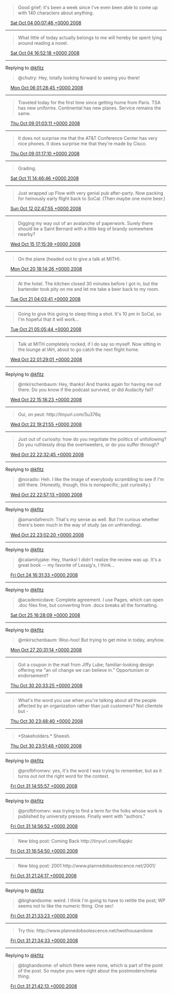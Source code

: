 > Good grief; it's been a week since I've even been able to come up with 140 characters about anything\.

<img src="../../media/tweet.ico" width="12" /> [Sat Oct 04 00:07:46 +0000 2008](https://twitter.com/kfitz/status/945615612)

----

> What little of today actually belongs to me will hereby be spent lying around reading a novel\.

<img src="../../media/tweet.ico" width="12" /> [Sat Oct 04 16:52:18 +0000 2008](https://twitter.com/kfitz/status/946284096)

----

Replying to [@kfitz](https://twitter.com/chutry/status/947697680)

> @chutry: Hey, totally looking forward to seeing you there\!

<img src="../../media/tweet.ico" width="12" /> [Mon Oct 06 01:28:45 +0000 2008](https://twitter.com/kfitz/status/947704831)

----

> Traveled today for the first time since getting home from Paris\. TSA has new uniforms\. Continental has new planes\. Service remains the same\.

<img src="../../media/tweet.ico" width="12" /> [Thu Oct 09 01:03:11 +0000 2008](https://twitter.com/kfitz/status/952092805)

----

> It does not surprise me that the AT&T Conference Center has very nice phones\. It does surprise me that they're made by Cisco\.

<img src="../../media/tweet.ico" width="12" /> [Thu Oct 09 01:17:10 +0000 2008](https://twitter.com/kfitz/status/952106762)

----

> Grading\.

<img src="../../media/tweet.ico" width="12" /> [Sat Oct 11 14:46:46 +0000 2008](https://twitter.com/kfitz/status/955490815)

----

> Just wrapped up Flow with very genial pub after\-party\.  Now packing for heinously early flight back to SoCal\.  \(Then maybe one more beer\.\)

<img src="../../media/tweet.ico" width="12" /> [Sun Oct 12 02:47:55 +0000 2008](https://twitter.com/kfitz/status/956108857)

----

> Digging my way out of an avalanche of paperwork\.  Surely there should be a Saint Bernard with a little keg of brandy somewhere nearby?

<img src="../../media/tweet.ico" width="12" /> [Wed Oct 15 17:15:39 +0000 2008](https://twitter.com/kfitz/status/960912119)

----

> On the plane \(headed out to give a talk at MITH\)\.

<img src="../../media/tweet.ico" width="12" /> [Mon Oct 20 18:14:26 +0000 2008](https://twitter.com/kfitz/status/967800601)

----

> At the hotel\.  The kitchen closed 30 minutes before I got in, but the bartender took pity on me and let me take a beer back to my room\.

<img src="../../media/tweet.ico" width="12" /> [Tue Oct 21 04:03:41 +0000 2008](https://twitter.com/kfitz/status/968467286)

----

> Going to give this going to sleep thing a shot\.  It's 10 pm in SoCal, so I'm hopeful that it will work\.\.\.

<img src="../../media/tweet.ico" width="12" /> [Tue Oct 21 05:05:44 +0000 2008](https://twitter.com/kfitz/status/968520645)

----

> Talk at MITH completely rocked, if I do say so myself\.  Now sitting in the lounge at IAH, about to go catch the next flight home\.

<img src="../../media/tweet.ico" width="12" /> [Wed Oct 22 01:29:01 +0000 2008](https://twitter.com/kfitz/status/969843915)

----

Replying to [@kfitz](https://twitter.com/mkirschenbaum/status/970509489)

> @mkirschenbaum: Hey, thanks\!  And thanks again for having me out there\.  Do you know if the podcast survived, or did Audacity fail?

<img src="../../media/tweet.ico" width="12" /> [Wed Oct 22 15:18:23 +0000 2008](https://twitter.com/kfitz/status/970614574)

----

> Oui, on peut:  http://tinyurl\.com/5u376q

<img src="../../media/tweet.ico" width="12" /> [Wed Oct 22 19:21:55 +0000 2008](https://twitter.com/kfitz/status/970948327)

----

> Just out of curiosity: how do you negotiate the politics of unfollowing?  Do you ruthlessly drop the overtweeters, or do you suffer through?

<img src="../../media/tweet.ico" width="12" /> [Wed Oct 22 22:32:45 +0000 2008](https://twitter.com/kfitz/status/971176432)

----

Replying to [@kfitz](https://twitter.com/noradio/status/971191512)

> @noradio: Heh\.  I like the image of everybody scrambling to see if I'm still there\. \(Honestly, though, this is nonspecific; just curiosity\.\)

<img src="../../media/tweet.ico" width="12" /> [Wed Oct 22 22:57:13 +0000 2008](https://twitter.com/kfitz/status/971204392)

----

Replying to [@kfitz](https://twitter.com/amandafrench/status/971199684)

> @amandafrench: That's my sense as well\.  But I'm curious whether there's been much in the way of study \(as on unfriending\)\.

<img src="../../media/tweet.ico" width="12" /> [Wed Oct 22 23:02:20 +0000 2008](https://twitter.com/kfitz/status/971210381)

----

Replying to [@kfitz](https://twitter.com/jwolman/status/973799652)

> @calamityjake:  Hey, thanks\!  I didn't realize the review was up\.  It's a great book \-\- my favorite of Lessig's, I think\.\.\.

<img src="../../media/tweet.ico" width="12" /> [Fri Oct 24 16:31:33 +0000 2008](https://twitter.com/kfitz/status/973831973)

----

Replying to [@kfitz](https://twitter.com/academicdave/status/975114873)

> @academicdave: Complete agreement\. I use Pages, which can open \.doc files fine, but converting from \.docx breaks all the formatting\.

<img src="../../media/tweet.ico" width="12" /> [Sat Oct 25 16:28:09 +0000 2008](https://twitter.com/kfitz/status/975118611)

----

Replying to [@kfitz](https://twitter.com/mkirschenbaum/status/977885002)

> @mkirschenbaum: Woo\-hoo\!  But trying to get mine in today, anyhow\.

<img src="../../media/tweet.ico" width="12" /> [Mon Oct 27 20:31:14 +0000 2008](https://twitter.com/kfitz/status/977927676)

----

> Got a coupon in the mail from Jiffy Lube; familiar\-looking design offering me "an oil change we can believe in\." Opportunism or endorsement?

<img src="../../media/tweet.ico" width="12" /> [Thu Oct 30 20:33:25 +0000 2008](https://twitter.com/kfitz/status/982757797)

----

> What's the word you use when you're talking about all the people affected by an organization rather than just customers? Not clientele but \-

<img src="../../media/tweet.ico" width="12" /> [Thu Oct 30 23:48:40 +0000 2008](https://twitter.com/kfitz/status/983001491)

----

> \*Stakeholders\.\* Sheesh\.

<img src="../../media/tweet.ico" width="12" /> [Thu Oct 30 23:51:46 +0000 2008](https://twitter.com/kfitz/status/983005103)

----

Replying to [@kfitz](https://twitter.com/rmhoward/status/983250291)

> @profbfromwv: yes, it's the word I was trying to remember, but as it turns out not the right word for the context\.

<img src="../../media/tweet.ico" width="12" /> [Fri Oct 31 14:55:57 +0000 2008](https://twitter.com/kfitz/status/983856393)

----

Replying to [@kfitz](https://twitter.com/rmhoward/status/983250291)

> @profbfromwv: was trying to find a term for the folks whose work is published by university presses\.  Finally went with "authors\."

<img src="../../media/tweet.ico" width="12" /> [Fri Oct 31 14:56:52 +0000 2008](https://twitter.com/kfitz/status/983857720)

----

> New blog post: Coming Back http://tinyurl\.com/6ajqkc

<img src="../../media/tweet.ico" width="12" /> [Fri Oct 31 16:54:50 +0000 2008](https://twitter.com/kfitz/status/984041679)

----

> New blog post: 2001 http://www\.plannedobsolescence\.net/2001/

<img src="../../media/tweet.ico" width="12" /> [Fri Oct 31 21:24:17 +0000 2008](https://twitter.com/kfitz/status/984406791)

----

Replying to [@kfitz](https://twitter.com/bighandsome/status/984414867)

> @bighandsome: weird\.  I think I'm going to have to retitle the post; WP seems not to like the numeric thing\.  One sec\!

<img src="../../media/tweet.ico" width="12" /> [Fri Oct 31 21:33:23 +0000 2008](https://twitter.com/kfitz/status/984416737)

----

> Try this:  http://www\.plannedobsolescence\.net/twothousandone

<img src="../../media/tweet.ico" width="12" /> [Fri Oct 31 21:34:33 +0000 2008](https://twitter.com/kfitz/status/984417924)

----

Replying to [@kfitz](https://twitter.com/bighandsome/status/984424828)

> @bighandsome: of which there were none, which is part of the point of the post\.  So maybe you were right about the postmodern/meta thing\.

<img src="../../media/tweet.ico" width="12" /> [Fri Oct 31 21:42:13 +0000 2008](https://twitter.com/kfitz/status/984426186)